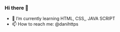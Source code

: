 ### Hi there 👋


- 🌱 I’m currently learning HTML, CSS,, JAVA SCRIPT
- 📫 How to reach me: @danihttps

